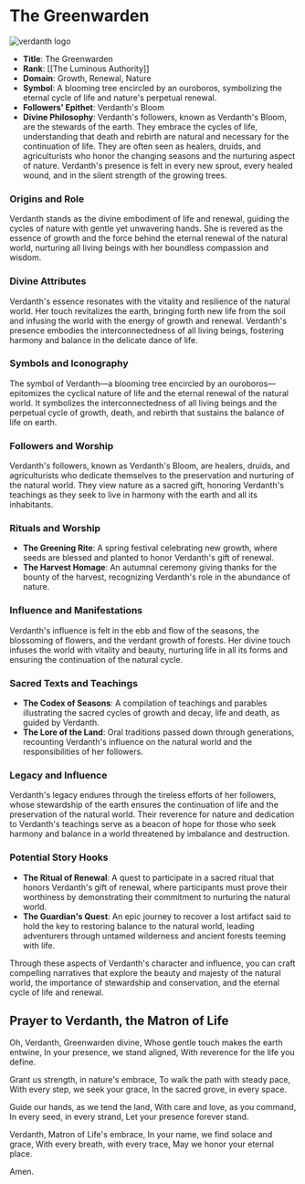 # The Greenwarden

![verdanth logo](Verdanth-logo-1.jpg)

- **Title**: The Greenwarden
- **Rank**: [[The Luminous Authority]]
- **Domain**: Growth, Renewal, Nature
- **Symbol**: A blooming tree encircled by an ouroboros, symbolizing the eternal cycle of life and nature's perpetual renewal.
- **Followers' Epithet**: Verdanth's Bloom
- **Divine Philosophy**: Verdanth's followers, known as Verdanth's Bloom, are the stewards of the earth. They embrace the cycles of life, understanding that death and rebirth are natural and necessary for the continuation of life. They are often seen as healers, druids, and agriculturists who honor the changing seasons and the nurturing aspect of nature. Verdanth's presence is felt in every new sprout, every healed wound, and in the silent strength of the growing trees.

### Origins and Role
Verdanth stands as the divine embodiment of life and renewal, guiding the cycles of nature with gentle yet unwavering hands. She is revered as the essence of growth and the force behind the eternal renewal of the natural world, nurturing all living beings with her boundless compassion and wisdom.

### Divine Attributes
Verdanth's essence resonates with the vitality and resilience of the natural world. Her touch revitalizes the earth, bringing forth new life from the soil and infusing the world with the energy of growth and renewal. Verdanth's presence embodies the interconnectedness of all living beings, fostering harmony and balance in the delicate dance of life.

### Symbols and Iconography
The symbol of Verdanth—a blooming tree encircled by an ouroboros—epitomizes the cyclical nature of life and the eternal renewal of the natural world. It symbolizes the interconnectedness of all living beings and the perpetual cycle of growth, death, and rebirth that sustains the balance of life on earth.

### Followers and Worship
Verdanth's followers, known as Verdanth's Bloom, are healers, druids, and agriculturists who dedicate themselves to the preservation and nurturing of the natural world. They view nature as a sacred gift, honoring Verdanth's teachings as they seek to live in harmony with the earth and all its inhabitants.

### Rituals and Worship
- **The Greening Rite**: A spring festival celebrating new growth, where seeds are blessed and planted to honor Verdanth's gift of renewal.
- **The Harvest Homage**: An autumnal ceremony giving thanks for the bounty of the harvest, recognizing Verdanth's role in the abundance of nature.

### Influence and Manifestations
Verdanth's influence is felt in the ebb and flow of the seasons, the blossoming of flowers, and the verdant growth of forests. Her divine touch infuses the world with vitality and beauty, nurturing life in all its forms and ensuring the continuation of the natural cycle.

### Sacred Texts and Teachings
- **The Codex of Seasons**: A compilation of teachings and parables illustrating the sacred cycles of growth and decay, life and death, as guided by Verdanth.
- **The Lore of the Land**: Oral traditions passed down through generations, recounting Verdanth's influence on the natural world and the responsibilities of her followers.

### Legacy and Influence
Verdanth's legacy endures through the tireless efforts of her followers, whose stewardship of the earth ensures the continuation of life and the preservation of the natural world. Their reverence for nature and dedication to Verdanth's teachings serve as a beacon of hope for those who seek harmony and balance in a world threatened by imbalance and destruction.

### Potential Story Hooks
- **The Ritual of Renewal**: A quest to participate in a sacred ritual that honors Verdanth's gift of renewal, where participants must prove their worthiness by demonstrating their commitment to nurturing the natural world.
- **The Guardian's Quest**: An epic journey to recover a lost artifact said to hold the key to restoring balance to the natural world, leading adventurers through untamed wilderness and ancient forests teeming with life.

Through these aspects of Verdanth's character and influence, you can craft compelling narratives that explore the beauty and majesty of the natural world, the importance of stewardship and conservation, and the eternal cycle of life and renewal.

## Prayer to Verdanth, the Matron of Life

Oh, Verdanth, Greenwarden divine,
Whose gentle touch makes the earth entwine,
In your presence, we stand aligned,
With reverence for the life you define.

Grant us strength, in nature's embrace,
To walk the path with steady pace,
With every step, we seek your grace,
In the sacred grove, in every space.

Guide our hands, as we tend the land,
With care and love, as you command,
In every seed, in every strand,
Let your presence forever stand.

Verdanth, Matron of Life's embrace,
In your name, we find solace and grace,
With every breath, with every trace,
May we honor your eternal place.

Amen.

